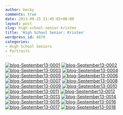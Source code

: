 ```yaml
---
author: becky
comments: true
date: 2013-09-25 21:45:02+00:00
layout: post
slug: high-school-senior-kristen
title: 'High School Senior: Kristen'
wordpress_id: 4870
categories:
- High School Seniors
- Portraits
---
```


[![blog-September13-0001](http://www.beckyjenson.com/wp-content/uploads/2013/09/blog-September13-0001.jpg)](http://www.beckyjenson.com/wp-content/uploads/2013/09/blog-September13-0001.jpg) [![blog-September13-0002](http://www.beckyjenson.com/wp-content/uploads/2013/09/blog-September13-0002.jpg)](http://www.beckyjenson.com/wp-content/uploads/2013/09/blog-September13-0002.jpg) [![blog-September13-0003](http://www.beckyjenson.com/wp-content/uploads/2013/09/blog-September13-0003.jpg)](http://www.beckyjenson.com/wp-content/uploads/2013/09/blog-September13-0003.jpg) [![blog-September13-0004](http://www.beckyjenson.com/wp-content/uploads/2013/09/blog-September13-0004.jpg)](http://www.beckyjenson.com/wp-content/uploads/2013/09/blog-September13-0004.jpg) [![blog-September13-0005](http://www.beckyjenson.com/wp-content/uploads/2013/09/blog-September13-0005.jpg)](http://www.beckyjenson.com/wp-content/uploads/2013/09/blog-September13-0005.jpg) [![blog-September13-0006](http://www.beckyjenson.com/wp-content/uploads/2013/09/blog-September13-0006.jpg)](http://www.beckyjenson.com/wp-content/uploads/2013/09/blog-September13-0006.jpg) [![blog-September13-0007](http://www.beckyjenson.com/wp-content/uploads/2013/09/blog-September13-0007.jpg)](http://www.beckyjenson.com/wp-content/uploads/2013/09/blog-September13-0007.jpg) [![blog-September13-0008](http://www.beckyjenson.com/wp-content/uploads/2013/09/blog-September13-0008.jpg)](http://www.beckyjenson.com/wp-content/uploads/2013/09/blog-September13-0008.jpg) [![blog-September13-0009](http://www.beckyjenson.com/wp-content/uploads/2013/09/blog-September13-0009.jpg)](http://www.beckyjenson.com/wp-content/uploads/2013/09/blog-September13-0009.jpg) [![blog-September13-0010](http://www.beckyjenson.com/wp-content/uploads/2013/09/blog-September13-0010.jpg)](http://www.beckyjenson.com/wp-content/uploads/2013/09/blog-September13-0010.jpg) [![blog-September13-0011](http://www.beckyjenson.com/wp-content/uploads/2013/09/blog-September13-0011.jpg)](http://www.beckyjenson.com/wp-content/uploads/2013/09/blog-September13-0011.jpg) [![blog-September13-0012](http://www.beckyjenson.com/wp-content/uploads/2013/09/blog-September13-0012.jpg)](http://www.beckyjenson.com/wp-content/uploads/2013/09/blog-September13-0012.jpg) [![blog-September13-0013](http://www.beckyjenson.com/wp-content/uploads/2013/09/blog-September13-0013.jpg)](http://www.beckyjenson.com/wp-content/uploads/2013/09/blog-September13-0013.jpg) [![blog-September13-0014](http://www.beckyjenson.com/wp-content/uploads/2013/09/blog-September13-0014.jpg)](http://www.beckyjenson.com/wp-content/uploads/2013/09/blog-September13-0014.jpg) [![blog-September13-0015](http://www.beckyjenson.com/wp-content/uploads/2013/09/blog-September13-0015.jpg)](http://www.beckyjenson.com/wp-content/uploads/2013/09/blog-September13-0015.jpg) [![blog-September13-0016](http://www.beckyjenson.com/wp-content/uploads/2013/09/blog-September13-0016.jpg)](http://www.beckyjenson.com/wp-content/uploads/2013/09/blog-September13-0016.jpg) [![blog-September13-0017](http://www.beckyjenson.com/wp-content/uploads/2013/09/blog-September13-0017.jpg)](http://www.beckyjenson.com/wp-content/uploads/2013/09/blog-September13-0017.jpg) [![blog-September13-0018](http://www.beckyjenson.com/wp-content/uploads/2013/09/blog-September13-0018.jpg)](http://www.beckyjenson.com/wp-content/uploads/2013/09/blog-September13-0018.jpg)
